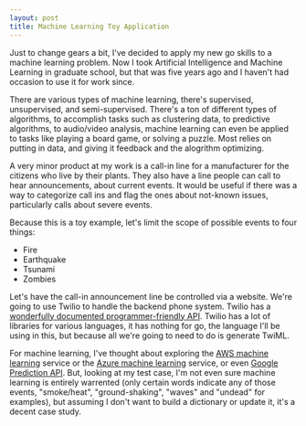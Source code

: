 ```yaml
---
layout: post
title: Machine Learning Toy Application
---
```


Just to change gears a bit, I've decided to apply my new go skills to a machine learning problem. Now I took Artificial Intelligence and Machine Learning in graduate school, but that was five years ago and I haven't had occasion to use it for work since. 

There are various types of machine learning, there's supervised, unsupervised, and semi-supervised. There's a ton of different types of algorithms, to accomplish tasks such as clustering data, to predictive algorithms, to audio/video analysis, machine learning can even be applied to tasks like playing a board game, or solving a puzzle. Most relies on putting in data, and giving it feedback and the alogrithm optimizing.

A very minor product at my work is a call-in line for a manufacturer for the citizens who live by their plants.  They also have a line people can call to hear announcements, about current events. It would be useful if there was a way to categorize call ins and flag the ones about not-known issues, particularly calls about severe events. 

Because this is a toy example, let's limit the scope of possible events to four things:

- Fire
- Earthquake
- Tsunami
- Zombies

Let's have the call-in announcement line be controlled via a website. We're going to use Twilio to handle the backend phone system. Twilio has a [wonderfully documented programmer-friendly API](https://www.twilio.com/docs/). Twilio has a lot of libraries for various languages, it has nothing for go, the language I'll be using in this, but because all we're going to need to do is generate TwiML. 

For machine learning, I've thought about exploring the [AWS machine learning](http://docs.aws.amazon.com/machine-learning/latest/dg/machine-learning-concepts.html) service or the [Azure machine learning](https://azure.microsoft.com/en-us/services/machine-learning/) service, or even [Google Prediction API](https://cloud.google.com/prediction/docs/). But, looking at my test case, I'm not even sure machine learning is entirely warrented (only certain words indicate any of those events, "smoke/heat", "ground-shaking", "waves" and "undead" for examples), but assuming I don't want to build a dictionary or update it, it's a decent case study. 

